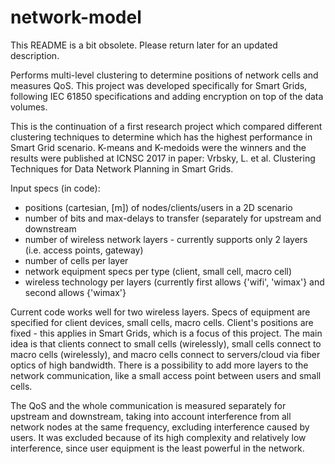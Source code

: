 # network-model

This README is a bit obsolete. Please return later for an updated description.

Performs multi-level clustering to determine positions of network cells and measures QoS. This project was developed specifically for Smart Grids, following IEC 61850 specifications and adding encryption on top of the data volumes.

This is the continuation of a first research project which compared different clustering techniques to determine which has the highest performance in Smart Grid scenario. K-means and K-medoids were the winners and the results were published at ICNSC 2017 in paper: Vrbsky, L. et al. Clustering Techniques for Data Network Planning in Smart Grids.

Input specs (in code):
 - positions (cartesian, [m]) of nodes/clients/users in a 2D scenario
 - number of bits and max-delays to transfer (separately for upstream and downstream
 - number of wireless network layers - currently supports only 2 layers (i.e. access points, gateway)
 - number of cells per layer
 - network equipment specs per type (client, small cell, macro cell)
 - wireless technology per layers (currently first allows {'wifi', 'wimax'} and second allows {'wimax'}
 
Current code works well for two wireless layers. Specs of equipment are specified for client devices, small cells, macro cells. Client's positions are fixed - this applies in Smart Grids, which is a focus of this project. The main idea is that clients connect to small cells (wirelessly), small cells connect to macro cells (wirelessly), and macro cells connect to servers/cloud via fiber optics of high bandwidth. There is a possibility to add more layers to the network communication, like a small access point between users and small cells.

The QoS and the whole communication is measured separately for upstream and downstream, taking into account interference from all network nodes at the same frequency, excluding interference caused by users. It was excluded because of its high complexity and relatively low interference, since user equipment is the least powerful in the network.
